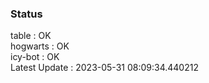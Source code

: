 ### Status


table : OK  
hogwarts : OK  
icy-bot : OK  
Latest Update : 2023-05-31 08:09:34.440212
